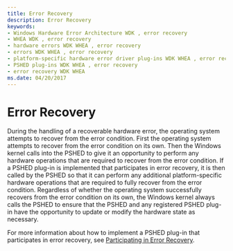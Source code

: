 ```yaml
---
title: Error Recovery
description: Error Recovery
keywords:
- Windows Hardware Error Architecture WDK , error recovery
- WHEA WDK , error recovery
- hardware errors WDK WHEA , error recovery
- errors WDK WHEA , error recovery
- platform-specific hardware error driver plug-ins WDK WHEA , error recovery
- PSHED plug-ins WDK WHEA , error recovery
- error recovery WDK WHEA
ms.date: 04/20/2017
---
```


# Error Recovery


During the handling of a recoverable hardware error, the operating system attempts to recover from the error condition. First the operating system attempts to recover from the error condition on its own. Then the Windows kernel calls into the PSHED to give it an opportunity to perform any hardware operations that are required to recover from the error condition. If a PSHED plug-in is implemented that participates in error recovery, it is then called by the PSHED so that it can perform any additional platform-specific hardware operations that are required to fully recover from the error condition. Regardless of whether the operating system successfully recovers from the error condition on its own, the Windows kernel always calls the PSHED to ensure that the PSHED and any registered PSHED plug-in have the opportunity to update or modify the hardware state as necessary.

For more information about how to implement a PSHED plug-in that participates in error recovery, see [Participating in Error Recovery](participating-in-error-recovery.md).

 

 




